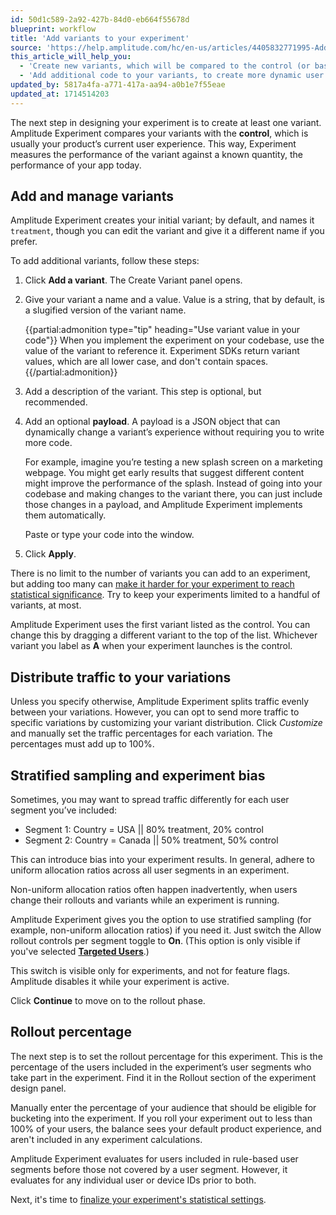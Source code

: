 ```yaml
---
id: 50d1c589-2a92-427b-84d0-eb664f55678d
blueprint: workflow
title: 'Add variants to your experiment'
source: 'https://help.amplitude.com/hc/en-us/articles/4405832771995-Add-variants-to-your-experiment'
this_article_will_help_you:
  - 'Create new variants, which will be compared to the control (or baseline)'
  - 'Add additional code to your variants, to create more dynamic user experiences'
updated_by: 5817a4fa-a771-417a-aa94-a0b1e7f55eae
updated_at: 1714514203
---
```

The next step in designing your experiment is to create at least one variant. Amplitude Experiment compares your variants with the **control**, which is usually your product’s current user experience. This way, Experiment measures the performance of the variant against a known quantity, the performance of your app today.

## Add and manage variants

Amplitude Experiment creates your initial variant; by default, and names it `treatment`, though you can edit the variant and give it a different name if you prefer.

To add additional variants, follow these steps:

1. Click **Add a variant**. The Create Variant panel opens.
2. Give your variant a name and a value. Value is a string, that by default, is a slugified version of the variant name.

    {{partial:admonition type="tip" heading="Use variant value in your code"}}
    When you implement the experiment on your codebase, use the value of the variant to reference it. Experiment SDKs return variant values, which are all lower case, and don't contain spaces.
    {{/partial:admonition}}

3. Add a description of the variant. This step is optional, but recommended.
4. Add an optional **payload**. A payload is a JSON object that can dynamically change a variant’s experience without requiring you to write more code.

    For example, imagine you’re testing a new splash screen on a marketing webpage. You might get early results that suggest different content might improve the performance of the splash. Instead of going into your codebase and making changes to the variant there, you can just include those changes in a payload, and Amplitude Experiment implements them automatically.

    Paste or type your code into the window. 

5. Click **Apply**.

There is no limit to the number of variants you can add to an experiment, but adding too many can [make it harder for your experiment to reach statistical significance](/docs/feature-experiment/advanced-techniques/multiple-hypothesis-testing). Try to keep your experiments limited to a handful of variants, at most.

Amplitude Experiment uses the first variant listed as the control. You can change this by dragging a different variant to the top of the list. Whichever variant you label as **A** when your experiment launches is the control.

## Distribute traffic to your variations

Unless you specify otherwise, Amplitude Experiment splits traffic evenly between your variations. However, you can opt to send more traffic to specific variations by customizing your variant distribution. Click *Customize* and manually set the traffic percentages for each variation. The percentages must add up to 100%.

## Stratified sampling and experiment bias

Sometimes, you may want to spread traffic differently for each user segment you’ve included:

* Segment 1: Country = USA || 80% treatment, 20% control
* Segment 2: Country = Canada || 50% treatment, 50% control

This can introduce bias into your experiment results. In general, adhere to uniform allocation ratios across all user segments in an experiment. 

Non-uniform allocation ratios often happen inadvertently, when users change their rollouts and variants while an experiment is running.

Amplitude Experiment gives you the option to use stratified sampling (for example, non-uniform allocation ratios) if you need it. Just switch the Allow rollout controls per segment toggle to **On**. (This option is only visible if you've selected [**Targeted Users**](/docs/feature-experiment/workflow/define-audience).)

This switch is visible only for experiments, and not for feature flags. Amplitude disables it while your experiment is active.

Click **Continue** to move on to the rollout phase.

## Rollout percentage

The next step is to set the rollout percentage for this experiment. This is the percentage of the users included in the experiment’s user segments who take part in the experiment. Find it in the Rollout section of the experiment design panel.

Manually enter the percentage of your audience that should be eligible for bucketing into the experiment. If you roll your experiment out to less than 100% of your users, the balance sees your default product experience, and aren't included in any experiment calculations.

Amplitude Experiment evaluates for users included in rule-based user segments before those not covered by a user segment. However, it evaluates for any individual user or device IDs prior to both.

Next, it's time to [finalize your experiment's statistical settings](/docs/feature-experiment/workflow/finalize-statistical-preferences).